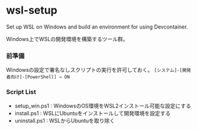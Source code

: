 # wsl-setup
Set up WSL on Windows and build an environment for using Devcontainer.

Windows上でWSLの開発環境を構築するツール群。

### 前準備

Windowsの設定で署名なしスクリプトの実行を許可しておく。
`[システム]-[開発者向け]-[PowerShell] → ON`


### Script List

- setup_win.ps1 : WindowsのOS環境をWSL2インストール可能な設定にする
- install.ps1 : WSLにUbuntuをインストールして開発環境を設定する
- uninstall.ps1 : WSLからUbuntuを取り除く
